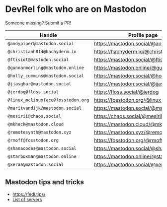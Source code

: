 # DevRel folk who are on Mastodon

Someone missing? Submit a PR!

| Handle | Profile page |
|-|-|
| `@andypiper@mastodon.social` | https://mastodon.social/@andypiper |
| `@christianh814@hachyderm.io` | https://hachyderm.io/@christianh814 |
| `@ftisiot@mastodon.social`  | https://mastodon.social/@ftisiot |
| `@gunnarmorling@mastodon.online` | https://mastodon.online/@gunnarmorling |
| `@holly_cummins@mastodon.social` | https://mastodon.social/@holly_cummins |
| `@jjasghar@mastodon.social` | https://mastodon.social/@jjasghar |
| `@jerdog@floss.social`  | https://floss.social/@jerdog |
| `@linux_mclinuxface@fosstodon.org` | https://fosstodon.org/@linux_mclinuxface |
| `@maritvandijk@mastodon.social` | https://mastodon.social/@maritvandijk |
| `@mesirii@chaos.social` | https://chaos.social/@mesirii |
| `@mkheck@mastodon.cloud` | https://mastodon.cloud/@mkheck |
| `@remotesynth@mastodon.xyz` | https://mastodon.xyz/@remotesynth |
| `@rmoff@fosstodon.org`  | https://fosstodon.org/@rmoff |
| `@shanacodes@mastodon.social` | https://mastodon.social/@shanacodes |
| `@starbuxman@mastodon.online` | https://mastodon.online/@starbuxman |
| `@xeraa@mastodon.social` | https://mastodon.social/@xeraa |

## Mastodon tips and tricks

* https://fedi.tips/
* [List of servers](https://joinmastodon.org/servers)
